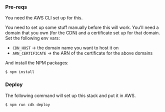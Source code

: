 ### Pre-reqs

You need the AWS CLI set up for this.

You need to set up some stuff manually before this will work. You'll need a domain that you own (for the CDN) and a certificate set up for that domain. Set the following env vars:
* `CDN_HOST` → the domain name you want to host it on
* `ARN_CERTIFICATE` → the ARN of the certificate for the above domains

And install the NPM packages:
```shell
$ npm install
```

### Deploy

The following command will set up this stack and put it in AWS.

```shell
$ npm run cdk deploy
```
